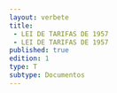 ```yaml
---
layout: verbete
title:
 - LEI DE TARIFAS DE 1957
 - LEI DE TARIFAS DE 1957
published: true
edition: 1  
type: T
subtype: Documentos
---
```


